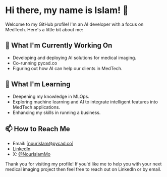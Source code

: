 # Hi there, my name is Islam! 👋

Welcome to my GitHub profile! I'm an AI developer with a focus on MedTech. Here's a little bit about me:

## 🔭 What I'm Currently Working On
- Developing and deploying AI solutions for medical imaging.
- Co-running pycad.co
- Figuring out how AI can help our clients in MedTech.

## 🌱 What I'm Learning
- Deepening my knowledge in MLOps.
- Exploring machine learning and AI to integrate intelligent features into MedTech applications.
- Enhancing my skills in running a business.

## 📫 How to Reach Me
- Email: [nourislam@pycad.co]
- [LinkedIn](https://www.linkedin.com/in/nour-islam-mokhtari/)
- X: [@NourIslamMo](https://x.com/NourIslamMo)

Thank you for visiting my profile! If you'd like me to help you with your next medical imaging project then feel free to reach out on LinkedIn or by email.
